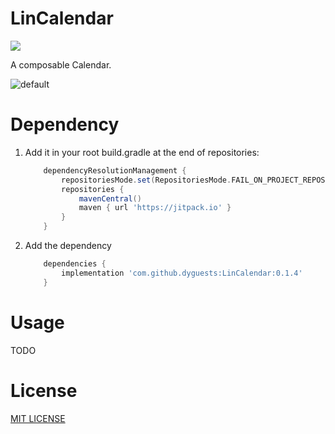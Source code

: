 # LinCalendar

[![](https://jitpack.io/v/dyguests/LinCalendar.svg)](https://jitpack.io/#dyguests/LinCalendar)

A composable Calendar.

![default](https://github.com/dyguests/LinCalendar/assets/7933189/c3f2d0ab-ed8a-429c-82ba-d672e9d65324)

# Dependency

1. Add it in your root build.gradle at the end of repositories:

    ```gradle
        dependencyResolutionManagement {
            repositoriesMode.set(RepositoriesMode.FAIL_ON_PROJECT_REPOS)
            repositories {
                mavenCentral()
                maven { url 'https://jitpack.io' }
            }
        }
    ```

2. Add the dependency

    ```gradle
        dependencies {
            implementation 'com.github.dyguests:LinCalendar:0.1.4'
        }
    ```

# Usage

TODO

# License

[MIT LICENSE](LICENSE)
